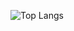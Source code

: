 ![Top Langs](https://github-readme-stats.vercel.app/api/top-langs/?username=eldyj&exclude_repo=Eldyj&langs_count=10&layout=compact)
